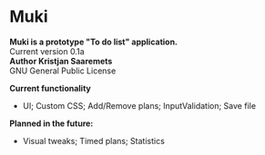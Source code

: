 # Muki

<b>Muki is a prototype "To do list" application.</b>
<br>
Current version 0.1a
<br>
<b> Author Kristjan Saaremets </b>
<br>
GNU General Public License
<br>


<b>Current functionality</b>
<ul>
<li>
UI; Custom CSS; Add/Remove plans; InputValidation; Save file
</li>
</ul>
<b>Planned in the future:</b>
<ul>
<li>
Visual tweaks; Timed plans; Statistics
</li>
</ul>
